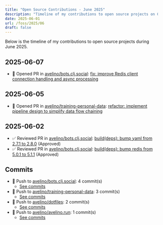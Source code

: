 ```yaml
---
title: "Open Source Contributions - June 2025"
description: "Timeline of my contributions to open source projects on GitHub during June 2025."
date: 2025-06-01
url: /foss/2025/06
draft: false
---
```


Below is the timeline of my contributions to open source projects during June 2025.

## 2025-06-07

- 🔀 Opened PR in [avelino/bots.clj.social](https://github.com/avelino/bots.clj.social): [fix: improve Redis client connection handling and async processing](https://github.com/avelino/bots.clj.social/pull/180)

## 2025-06-05

- 🔀 Opened PR in [avelino/training-personal-data](https://github.com/avelino/training-personal-data): [refactor: implement pipeline design to simplify data flow chaining](https://github.com/avelino/training-personal-data/pull/8)

## 2025-06-02

- ✅ Reviewed PR in [avelino/bots.clj.social](https://github.com/avelino/bots.clj.social): [build(deps): bump yaml from 2.7.1 to 2.8.0](https://github.com/avelino/bots.clj.social/pull/177#pullrequestreview-2887664998) (Approved)
- ✅ Reviewed PR in [avelino/bots.clj.social](https://github.com/avelino/bots.clj.social): [build(deps): bump redis from 5.0.1 to 5.1.1](https://github.com/avelino/bots.clj.social/pull/179#pullrequestreview-2887663210) (Approved)

## Commits

- 🔨 Push to [avelino/bots.clj.social](https://github.com/avelino/bots.clj.social): 4 commit(s)
  - [See commits](https://github.com/avelino/bots.clj.social/commits?author=avelino&since=2025-06-01T00:00:00Z&until=2025-06-30T23:59:59Z)
- 🔨 Push to [avelino/training-personal-data](https://github.com/avelino/training-personal-data): 3 commit(s)
  - [See commits](https://github.com/avelino/training-personal-data/commits?author=avelino&since=2025-06-01T00:00:00Z&until=2025-06-30T23:59:59Z)
- 🔨 Push to [avelino/dotfiles](https://github.com/avelino/dotfiles): 2 commit(s)
  - [See commits](https://github.com/avelino/dotfiles/commits?author=avelino&since=2025-06-01T00:00:00Z&until=2025-06-30T23:59:59Z)
- 🔨 Push to [avelino/avelino.run](https://github.com/avelino/avelino.run): 1 commit(s)
  - [See commits](https://github.com/avelino/avelino.run/commits?author=avelino&since=2025-06-01T00:00:00Z&until=2025-06-30T23:59:59Z)

